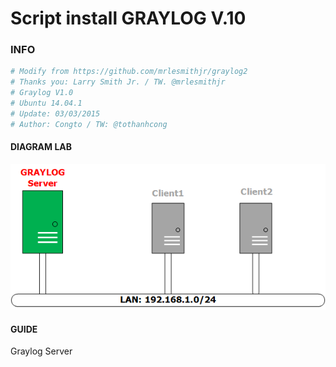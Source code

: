 # Script install GRAYLOG V.10

### INFO
```sh
# Modify from https://github.com/mrlesmithjr/graylog2
# Thanks you: Larry Smith Jr. / TW. @mrlesmithjr
# Graylog V1.0
# Ubuntu 14.04.1
# Update: 03/03/2015
# Author: Congto / TW: @tothanhcong
```

#### DIAGRAM LAB
![Topo LAB](grayloglab.png)

#### GUIDE
Graylog Server 
